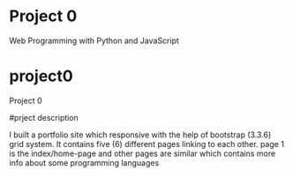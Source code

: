 # Project 0

Web Programming with Python and JavaScript
# project0
Project 0

#prject description

I built a portfolio site which responsive with the help of bootstrap (3.3.6) grid system.
It contains five (6) different pages linking to each other.
page 1 is the index/home-page and other pages are similar which contains more info about some programming languages

